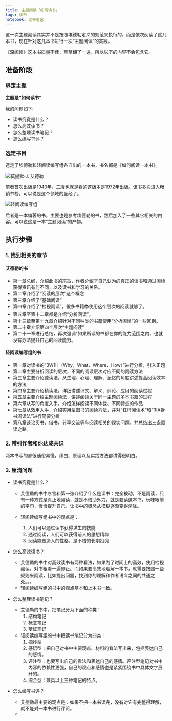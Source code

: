 ```yaml
---
title: 主题阅读「如何读书」
tags: 读书
notebook: 读书笔记
---
```



这一次主题阅读其实并不是按照埃德勒定义的规范来执行的，而是依次阅读了这几本书，现在针对这几本书进行一次“主题阅读”的实践。

《深阅读》这本书质量不佳，草草翻了一遍，所以以下的内容不会包含它。


## 准备阶段

### 界定主题

**主题是“如何读书”**

我的问题如下:

- 读书究竟是什么？
- 怎么高效读书？
- 怎么整理读书笔记？
- 怎么编写书评？

### 选定书目

选定了埃德勒和轻阅读编写组各自出的一本书，书名都是《如何阅读一本书》。

![莫提默·J. 艾德勒](https://img3.doubanio.com/view/subject/s/public/s1670978.jpg)


前者首次出版是1940年，二版也就是看的这版本是1972年出版。该书多次进入畅销书榜，可以说是这个领域的圣经了。

![轻阅读编写组](https://img3.doubanio.com/view/subject/s/public/s29491922.jpg)


后者是一本编著的书，主要也是参考埃德勒的书，然后加入了一些其它相关的内容。可以说这是一本“主题阅读”的产物。

## 执行步骤

### 1. 找到相关的章节


#### 艾德勒的书

- 第一章总纲，介绍此书的宗旨，作者介绍了自己认为的真正的读书和通过阅读获得资讯有何不同，以及读书和学习的关系。
- 第二章介绍了“阅读的层次”这个概念
- 第三章介绍了“基础阅读”
- 第四章介绍了“检视阅读”，很多书籍📚使用这个层次的阅读就够了。
- 第五章至第十二章都是介绍“分析阅读”。
- 第十三章至第十九章介绍针对不同种类的书籍使用“分析阅读”的一些区别。
- 第二十章介绍第四个层次“主题阅读”
- 第二十一章进行总结，再次强调“如果所读的书都在你的能力范围之内，也就没有办法提升自己的阅读能力。


#### 轻阅读编写组的书

- 第一章对读书的“3W1H（Why，What，Where，How）”进行分析，引入正题
- 第二章主要分析阅读的层次，不同的阅读层次对应不同的阅读方法
- 第三章主要介绍速读法，从生理、心理、理解、记忆的角度讲述提高阅读效率的方法
- 第四章主要介绍精读法，详细讲述识文、解义、评论、应用的阅读过程
- 第五章主要介绍主题阅读法，讲述阅读关于同一主题的多本书籍的过程
- 第六章从写的角度入手，介绍怎样阅读不同体裁、不同特点的作品
- 第七章从效用入手，介绍实用型图书的阅读方法，并对“杠杆阅读术”和“RIA拆书阅读法”进行简要分析
- 第八章谈论买书、借书、分享交流等与阅读相关的现实问题，并总结出三条阅读之路。


### 2. 带引作者和你达成共识

两本书写的都很通俗易懂，缘由、原理以及实践方法都讲得很明白。

### 3. 厘清问题

- 读书究竟是什么？

    - 艾德勒的书中序言和第一张介绍了什么是读书：完全被动，不是阅读，只有一种方式是真正地阅读，就是不借助外力，就是要读这本书，玩味眼前的字句，慢慢提升自己，让书中的概念从模糊逐渐变得清除。
    - 轻阅读编写组书中的观点是：

        1. 人们可以通过读书获得谋生的技能
        2. 通过阅读，人们可以获得前人的思想精粹
        3. 阅读能塑造人的性格，是不错的长期投资

- 怎么高效读书？

    - 艾德勒的书中对高效读书有两种看法，如果为了时间上的高效，使用检视阅读，对书粗看一遍即止。而如果要高效地理解一本书，就需要按照一些规则来阅读，比如提出问题，找到你的理解和作者语义之间的共通之处。。。
    - 轻阅读编写组的书中的观点基本和上本书一致。


- 怎么整理读书笔记？

    - 艾德勒的书中，把笔记分为下面的种类：
        1. 结构笔记
        2. 概念笔记
        3. 辩证笔记
    - 轻阅读编写组的书中把读书笔记分为四类：
        1. 摘抄型
        2. 感悟型：把自己对书中主要观点、材料的看法写出来，包括表达自己的感情。
        3. 评注型：也要写出自己的看法和表达自己的感情。评注型笔记对书中内容的依赖性更强，自己的观点和感情也是紧紧围绕书中具体文字展开的。
        4. 综合型：兼具以上三种笔记的特点。

- 怎么编写书评？
 
    - 艾德勒最主要的观点是：如果不把一本书读完，没有对它有完整得理解，就不能对一本书进行评论。
    - 
